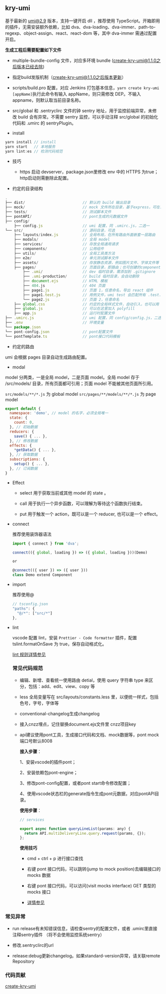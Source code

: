 ## kry-umi

基于最新的 umi@2.9 版本，支持一键开启 dll ，推荐使用 TypeScript。开箱即用的插件，无需安装额外依赖，比如 dva、dva-loading、dva-immer、path-to-regexp、object-assign、react、react-dom 等，其中 dva-immer 需通过配置开启。

**生成工程后需要配置如下文件**

- multiple-bundle-config 文件，对应多环境 bundle  (create-kry-umi@1.1.0之后版本已经去除)

- 指定build发版机制（create-kry-umi@1.1.0之后版本更新）

- scripts/build.pro 配置，对应 Jenkins 打包基本信息，`yarn create kry-umi [appName]`执行此命令有输入 appName，则只需修改 DEP。不输入 appname，则默认取当前目录名称。

- src/global 和 .sentryclirc 文件的钟 sentry 地址，用于监控前端异常，未修改 build 会有异常。不需要 sentry 监控，可以手动注释 src/global 的初始化代码和 .umirc 的 sentryPlugin。

- install

```js
yarn install // install
yarn start   // 本地服务
yarn lint:es // 检测代码规范
```

- 技巧

  * https 启动 devserver，package.json里修改 env 中的 HTTPS 为true；http启动则需删除此配置。

- 约定的目录结构

```js
.
├── dist/                          // 默认的 build 输出目录
├── mock/                          // mock 文件所在目录，基于express，可在.env文件中关闭：MOCK=none
├── tests/                         // 测试脚本文件
├── pontAPI/                       // pont生成的元数据文件
├── config/
    ├── config.js                  // umi 配置，同 .umirc.js，二选一
└── src/                           // 源码目录，可选
    ├── layouts/index.js           // 全局布局，在所有路由外面嵌套一层路由
    ├── modals/                    // 全局 model
    ├── services/                  // 存放全局通用请求
    ├── components/                // 公用组件
    ├── utils/                     // 全局工具类方法
    ├── e2e/                       // 单元测试脚本文件
    ├── assets/                    // 存放静态资源，例如图片文件、字体文件等
    ├── pages/                     // 页面目录，即路由；也可创建的components、models、services，只用于该页面
        ├── .umi/                  // dev 临时目录，需添加到 .gitignore
        ├── .umi-production/       // build 临时目录，会自动删除
        ├── document.ejs           // HTML 模板
        ├── 404.js                 // 404 页面
        ├── page1.js               // 页面 1，任意命名，导出 react 组件
        ├── page1.test.js          // 用例文件，umi test 会匹配所有 .test.js 和 .e2e.js 结尾的文件
        └── page2.js               // 页面 2，任意命名
    ├── global.css                 // 约定的全局样式文件，自动引入，也可以用 global.less
    ├── global.js                  // 可以在这里加入 polyfill
    ├── app.js                     // 运行时配置文件
├── .umirc.js                      // umi 配置，同 config/config.js，二选一
├── .env                           // 环境变量
└── package.json
└── pont-config.json               // pont配置文件
└── pontTemplate.ts                // pont接口代码模板
```

- 约定的路由

umi 会根据 pages 目录自动生成路由配置。

- modal

model 分两类，一是全局 model，二是页面 model。全局 model 存于 /src/models/ 目录，所有页面都可引用；页面 model 不能被其他页面所引用。

`src/models/**/*.js` 为 global model
`src/pages/**/models/**/*.js` 为 page model

```js
export default {
  namespace: 'demo', // model 的名字，必须全局唯一
  state: {
    count: 0,
  }, // 初始数据
  reducers: {
    save() { ... },
  }, // 修改数据
  effects: {
    *getData() { ... },
  }, // 获取数据
  subscriptions: {
    setup() { ... },
  }, // 订阅数据
}
```

- Effect

  - select 用于获取当前或其他 model 的 state 。

  - call 用于执行一个异步函数，可以理解为等待这个函数执行结束。

  - put 用于触发一个 action，既可以是一个 reducer, 也可以是一个 effect。

- connect

  推荐使用装饰器语法

  ```js
  import { connect } from 'dva';

  connect(({ global, loading }) => ({ global, loading }))(Demo)

  or

  @connect(({ user }) => ({ user }))
  class Demo extend Component
  ```

- import

  推荐使用@

  ```js
  // tsconfig.json
  "paths": {
    "@/*": ["src/*"]
  },
  ```

- lint

  vscode 配置 lint，安装 `Prettier - Code formatter` 插件，配置 tslint.formatOnSave 为 true，保存自动格式化。

  [lint 规则详情参见](https://github.com/AlloyTeam/tslint-config-alloy)

  ### 常见代码规范

  - 编辑、新增、查看统一使用路由 detial，使用 query 字符串 type 来区分，包括：add、edit、view、copy 等

  - less 全局变量写在 src/layouts/constants.less 里，以便统一样式，包括色号，字号，字体等

  - conventional-changelog生成changelog

  - 接入cnzz埋点，记住替换document.ejs文件里 cnzz项目key

  - api建议使用pont工具，生成接口代码和文档、mock数据等，pont mock端口号默认8008

    **接入步骤**：

    1、安装vscode的插件pont；

    2、安装依赖包pont-engine；

    3、修改pont-config配置，或者pont start命令修改配置；

    4、使用vscode状态栏的generate指令生成pont元数据，对应pontAPI目录。

    **使用步骤**：

    ```js
    // services

    export async function queryLineList(params: any) {
      return API.multiDeliveryLine.query.request(params, {});
    };
    ```

    **使用技巧**

    * cmd + ctrl + p 进行接口查找

    * 右键 pont 接口代码，可以跳转(jump to mock position)去编辑接口的 mocks 数据

    * 右键 pont 接口代码，可以访问(visit mocks interface) GET 类型的 mocks 接口

    * [详情参见](https://github.com/alibaba/pont)

### 常见异常

* run release有未知错误信息，请检查sentry的配置文件，或者 .umirc里直接注释sentry插件 （将不会使用监控系统sentry）

* 修改.sentryclirc的url

* release:debug更新changelog。如果standard-version异常，请关联remote Repository


### 代码贡献

[create-kry-umi](https://github.com/cycle263/create-kry-umi)
